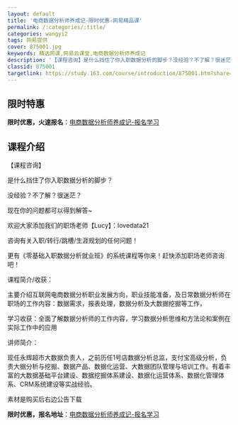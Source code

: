 ```yaml
---
layout: default
title: '电商数据分析师养成记-限时优惠-网易精品课'
permalink: /:categories/:title/
categories: wangyi2
tags: 网易提供
cover: 875001.jpg
keywords: 精选网课,网易云课堂,电商数据分析师养成记
description: '【课程咨询】是什么挡住了你入职数据分析的脚步？没经验？不了解？很迷茫？现在你的问题都可以得到解答~欢迎大家添加我们的职场'
classid: 875001
targetlink: https://study.163.com/course/introduction/875001.htm?share=1&shareId=1025206652&utm_campaign=share&utm_medium=iphoneShare&utm_source=&utm_u=1025206652
---
```


## 限时特惠

**限时优惠，火速报名**：[电商数据分析师养成记-报名学习](https://study.163.com/course/introduction/875001.htm?share=1&shareId=1025206652&utm_campaign=share&utm_medium=iphoneShare&utm_source=&utm_u=1025206652)

## 课程介绍

【课程咨询】

是什么挡住了你入职数据分析的脚步？

没经验？不了解？很迷茫？

现在你的问题都可以得到解答~

欢迎大家添加我们的职场老师【Lucy】：lovedata21

咨询有关入职/转行/跳槽/生涯规划的任何问题！

更有《零基础入职数据分析就业班》的系统课程等你来！赶快添加职场老师咨询吧！



课程简介/收获：

主要介绍互联网电商数据分析职业发展方向，职业技能准备，及日常数据分析师在职场的工作内容：数据需求，报表处理，数据分析及大数据挖掘等工作，

学习收获：全面了解数据分析师的工作内容，学习数据分析思维和方法论和案例在实际工作中的应用



讲师简介：

现任永辉超市大数据负责人，之前历任1号店数据分析总监，支付宝高级分析，负责大据分析与挖掘、数据产品、数据化运营、大数据团队管理与培训工作。有着丰富的大数据基础平台建设、数据挖掘体系建设、数据化运营体系、数据化管理体系、CRM系统建设等实战经验。



素材是购买后右边公告下载

**限时优惠，报名地址**：[电商数据分析师养成记-报名学习](https://study.163.com/course/introduction/875001.htm?share=1&shareId=1025206652&utm_campaign=share&utm_medium=iphoneShare&utm_source=&utm_u=1025206652)

